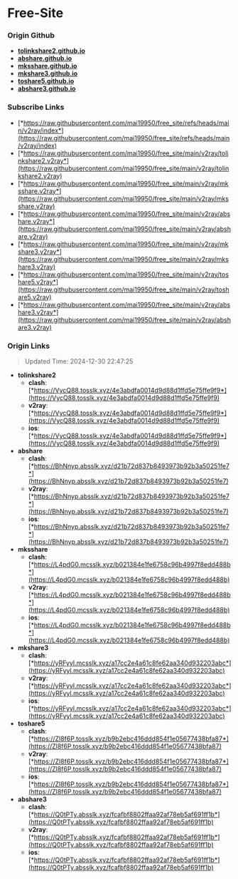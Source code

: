 # Free-Site

### Origin Github

- [**tolinkshare2.github.io**](https://github.com/tolinkshare2/tolinkshare2.github.io)
- [**abshare.github.io**](https://github.com/abshare/abshare.github.io)
- [**mksshare.github.io**](https://github.com/mksshare/mksshare.github.io)
- [**mkshare3.github.io**](https://github.com/mkshare3/mkshare3.github.io)
- [**toshare5.github.io**](https://github.com/toshare5/toshare5.github.io)
- [**abshare3.github.io**](https://github.com/abshare3/abshare3.github.io)

### Subscribe Links

- [*https://raw.githubusercontent.com/mai19950/free_site/refs/heads/main/v2ray/index*](https://raw.githubusercontent.com/mai19950/free_site/refs/heads/main/v2ray/index)
- [*https://raw.githubusercontent.com/mai19950/free_site/main/v2ray/tolinkshare2.v2ray*](https://raw.githubusercontent.com/mai19950/free_site/main/v2ray/tolinkshare2.v2ray)
- [*https://raw.githubusercontent.com/mai19950/free_site/main/v2ray/mksshare.v2ray*](https://raw.githubusercontent.com/mai19950/free_site/main/v2ray/mksshare.v2ray)
- [*https://raw.githubusercontent.com/mai19950/free_site/main/v2ray/abshare.v2ray*](https://raw.githubusercontent.com/mai19950/free_site/main/v2ray/abshare.v2ray)
- [*https://raw.githubusercontent.com/mai19950/free_site/main/v2ray/mkshare3.v2ray*](https://raw.githubusercontent.com/mai19950/free_site/main/v2ray/mkshare3.v2ray)
- [*https://raw.githubusercontent.com/mai19950/free_site/main/v2ray/toshare5.v2ray*](https://raw.githubusercontent.com/mai19950/free_site/main/v2ray/toshare5.v2ray)
- [*https://raw.githubusercontent.com/mai19950/free_site/main/v2ray/abshare3.v2ray*](https://raw.githubusercontent.com/mai19950/free_site/main/v2ray/abshare3.v2ray)

### Origin Links

> Updated Time: 2024-12-30 22:47:25

- **tolinkshare2**
  - **clash**: [*https://VycQ88.tosslk.xyz/4e3abdfa0014d9d88d1ffd5e75ffe9f9*](https://VycQ88.tosslk.xyz/4e3abdfa0014d9d88d1ffd5e75ffe9f9)
  - **v2ray**: [*https://VycQ88.tosslk.xyz/4e3abdfa0014d9d88d1ffd5e75ffe9f9*](https://VycQ88.tosslk.xyz/4e3abdfa0014d9d88d1ffd5e75ffe9f9)
  - **ios**: [*https://VycQ88.tosslk.xyz/4e3abdfa0014d9d88d1ffd5e75ffe9f9*](https://VycQ88.tosslk.xyz/4e3abdfa0014d9d88d1ffd5e75ffe9f9)
- **abshare**
  - **clash**: [*https://BhNnyp.absslk.xyz/d21b72d837b8493973b92b3a50251fe7*](https://BhNnyp.absslk.xyz/d21b72d837b8493973b92b3a50251fe7)
  - **v2ray**: [*https://BhNnyp.absslk.xyz/d21b72d837b8493973b92b3a50251fe7*](https://BhNnyp.absslk.xyz/d21b72d837b8493973b92b3a50251fe7)
  - **ios**: [*https://BhNnyp.absslk.xyz/d21b72d837b8493973b92b3a50251fe7*](https://BhNnyp.absslk.xyz/d21b72d837b8493973b92b3a50251fe7)
- **mksshare**
  - **clash**: [*https://L4pdG0.mcsslk.xyz/b021384e1fe6758c96b4997f8edd488b*](https://L4pdG0.mcsslk.xyz/b021384e1fe6758c96b4997f8edd488b)
  - **v2ray**: [*https://L4pdG0.mcsslk.xyz/b021384e1fe6758c96b4997f8edd488b*](https://L4pdG0.mcsslk.xyz/b021384e1fe6758c96b4997f8edd488b)
  - **ios**: [*https://L4pdG0.mcsslk.xyz/b021384e1fe6758c96b4997f8edd488b*](https://L4pdG0.mcsslk.xyz/b021384e1fe6758c96b4997f8edd488b)
- **mkshare3**
  - **clash**: [*https://yRFyyl.mcsslk.xyz/a17cc2e4a61c8fe62aa340d932203abc*](https://yRFyyl.mcsslk.xyz/a17cc2e4a61c8fe62aa340d932203abc)
  - **v2ray**: [*https://yRFyyl.mcsslk.xyz/a17cc2e4a61c8fe62aa340d932203abc*](https://yRFyyl.mcsslk.xyz/a17cc2e4a61c8fe62aa340d932203abc)
  - **ios**: [*https://yRFyyl.mcsslk.xyz/a17cc2e4a61c8fe62aa340d932203abc*](https://yRFyyl.mcsslk.xyz/a17cc2e4a61c8fe62aa340d932203abc)
- **toshare5**
  - **clash**: [*https://Zl8f6P.tosslk.xyz/b9b2ebc416ddd854f1e05677438bfa87*](https://Zl8f6P.tosslk.xyz/b9b2ebc416ddd854f1e05677438bfa87)
  - **v2ray**: [*https://Zl8f6P.tosslk.xyz/b9b2ebc416ddd854f1e05677438bfa87*](https://Zl8f6P.tosslk.xyz/b9b2ebc416ddd854f1e05677438bfa87)
  - **ios**: [*https://Zl8f6P.tosslk.xyz/b9b2ebc416ddd854f1e05677438bfa87*](https://Zl8f6P.tosslk.xyz/b9b2ebc416ddd854f1e05677438bfa87)
- **abshare3**
  - **clash**: [*https://Q0tPTy.absslk.xyz/fcafbf8802ffaa92af78eb5af691ff1b*](https://Q0tPTy.absslk.xyz/fcafbf8802ffaa92af78eb5af691ff1b)
  - **v2ray**: [*https://Q0tPTy.absslk.xyz/fcafbf8802ffaa92af78eb5af691ff1b*](https://Q0tPTy.absslk.xyz/fcafbf8802ffaa92af78eb5af691ff1b)
  - **ios**: [*https://Q0tPTy.absslk.xyz/fcafbf8802ffaa92af78eb5af691ff1b*](https://Q0tPTy.absslk.xyz/fcafbf8802ffaa92af78eb5af691ff1b)
